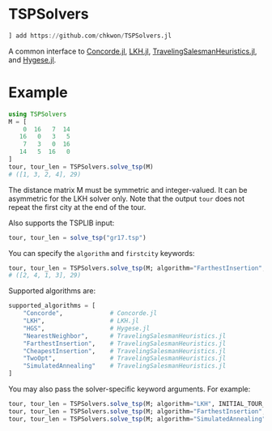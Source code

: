 # TSPSolvers


```julia
] add https://github.com/chkwon/TSPSolvers.jl
```


A common interface to [Concorde.jl](https://github.com/chkwon/Concorde.jl), [LKH.jl](https://github.com/chkwon/LKH.jl), [TravelingSalesmanHeuristics.jl](https://github.com/evanfields/TravelingSalesmanHeuristics.jl), and [Hygese.jl](https://github.com/chkwon/Hygese.jl).


# Example
```julia
using TSPSolvers
M = [
    0  16   7  14
   16   0   3   5
    7   3   0  16
   14   5  16   0 
]
tour, tour_len = TSPSolvers.solve_tsp(M) 
# ([1, 3, 2, 4], 29)
```
The distance matrix M must be symmetric and integer-valued. 
It can be asymmetric for the LKH solver only. 
Note that the output `tour` does not repeat the first city at the end of the tour.

Also supports the TSPLIB input:
```julia
tour, tour_len = solve_tsp("gr17.tsp")
```

You can specify the `algorithm` and `firstcity` keywords:
```julia
tour, tour_len = TSPSolvers.solve_tsp(M; algorithm="FarthestInsertion", firstcity=2)
# ([2, 4, 1, 3], 29)
```
Supported algorithms are:
```julia
supported_algorithms = [
    "Concorde",             # Concorde.jl
    "LKH",                  # LKH.jl
    "HGS",                  # Hygese.jl
    "NearestNeighbor",      # TravelingSalesmanHeuristics.jl
    "FarthestInsertion",    # TravelingSalesmanHeuristics.jl
    "CheapestInsertion",    # TravelingSalesmanHeuristics.jl
    "TwoOpt",               # TravelingSalesmanHeuristics.jl
    "SimulatedAnnealing"    # TravelingSalesmanHeuristics.jl
]
```

You may also pass the solver-specific keyword arguments. For example:
```julia
tour, tour_len = TSPSolvers.solve_tsp(M; algorithm="LKH", INITIAL_TOUR_ALGORITHM="GREEDY", RUNS=5, TIME_LIMIT=10.0)
tour, tour_len = TSPSolvers.solve_tsp(M; algorithm="FarthestInsertion", do2opt=false)
tour, tour_len = TSPSolvers.solve_tsp(M; algorithm="SimulatedAnnealing", firstcity=3, steps=10, num_starts=3)
```